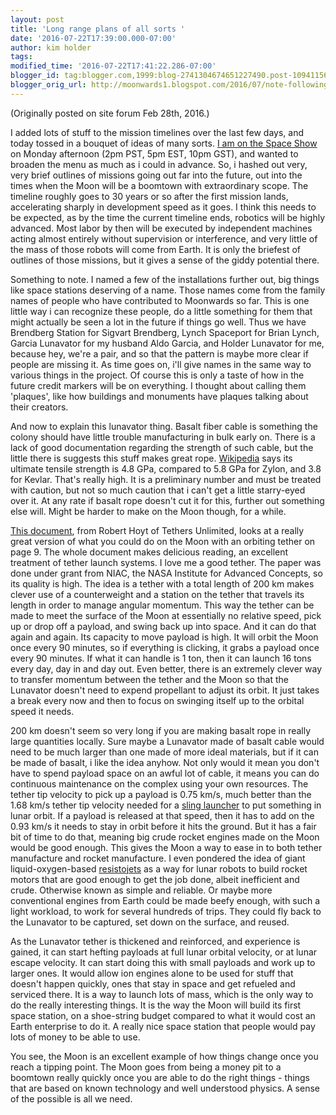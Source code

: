 ```yaml
---
layout: post
title: 'Long range plans of all sorts '
date: '2016-07-22T17:39:00.000-07:00'
author: kim holder
tags:
modified_time: '2016-07-22T17:41:22.286-07:00'
blogger_id: tag:blogger.com,1999:blog-2741304674651227490.post-1094115607872549373
blogger_orig_url: http://moonwards1.blogspot.com/2016/07/note-following-is-one-of-various-posts_25.html
---
```


(Originally posted on site forum Feb 28th, 2016.)  

I added lots of stuff to the mission timelines over the last few days, and today tossed in a bouquet of ideas of many sorts. <a href="http://www.thespaceshow.com/show/29-feb-2016/broadcast-2656-kiim-holder">I am on the Space Show</a> on Monday afternoon (2pm PST, 5pm EST, 10pm GST), and wanted to broaden the menu as much as i could in advance. So, i hashed out very, very brief outlines of missions going out far into the future, out into the times when the Moon will be a boomtown with extraordinary scope. The timeline roughly goes to 30 years or so after the first mission lands, accelerating sharply in development speed as it goes. I think this needs to be expected, as by the time the current timeline ends, robotics will be highly advanced. Most labor by then will be executed by independent machines acting almost entirely without supervision or interference, and very little of the mass of those robots will come from Earth. It is only the briefest of outlines of those missions, but it gives a sense of the giddy potential there.

Something to note. I named a few of the installations further out, big things like space stations deserving of a name. Those names come from the family names of people who have contributed to Moonwards so far. This is one little way i can recognize these people, do a little something for them that might actually be seen a lot in the future if things go well. Thus we have Brendberg Station for Sigvart Brendberg, Lynch Spaceport for Brian Lynch, Garcia Lunavator for my husband Aldo Garcia, and Holder Lunavator for me, because hey, we're a pair, and so that the pattern is maybe more clear if people are missing it. As time goes on, i'll give names in the same way to various things in the project. Of course this is only a taste of how in the future credit markers will be on everything. I thought about calling them 'plaques', like how buildings and monuments have plaques talking about their creators.

And now to explain this lunavator thing. Basalt fiber cable is something the colony should have little trouble manufacturing in bulk early on. There is a lack of good documentation regarding the strength of such cable, but the little there is suggests this stuff makes great rope. <a href="https://en.wikipedia.org/wiki/Ultimate_tensile_strength">Wikipedia</a> says its ultimate tensile strength is 4.8 GPa, compared to 5.8 GPa for Zylon, and 3.8 for Kevlar. That's really high. It is a preliminary number and must be treated with caution, but not so much caution that i can't get a little starry-eyed over it. At any rate if basalt rope doesn't cut it for this, further out something else will. Might be harder to make on the Moon though, for a while.

<a href="http://www.tethers.com/papers/LDC00Cislunar.pdf">This document</a>, from Robert Hoyt of Tethers Unlimited, looks at a really great version of what you could do on the Moon with an orbiting tether on page 9. The whole document makes delicious reading, an excellent treatment of tether launch systems. I love me a good tether. The paper was done under grant from NIAC, the NASA Institute for Advanced Concepts, so its quality is high. The idea is a tether with a total length of 200 km makes clever use of a counterweight and a station on the tether that travels its length in order to manage angular momentum. This way the tether can be made to meet the surface of the Moon at essentially no relative speed, pick up or drop off a payload, and swing back up into space. And it can do that again and again. Its capacity to move payload is high. It will orbit the Moon once every 90 minutes, so if everything is clicking, it grabs a payload once every 90 minutes. If what it can handle is 1 ton, then it can launch 16 tons every day, day in and day out. Even better, there is an extremely clever way to transfer momentum between the tether and the Moon so that the Lunavator doesn't need to expend propellant to adjust its orbit. It just takes a break every now and then to focus on swinging itself up to the orbital speed it needs.

200 km doesn't seem so very long if you are making basalt rope in really large quantities locally. Sure maybe a Lunavator made of basalt cable would need to be much larger than one made of more ideal materials, but if it can be made of basalt, i like the idea anyhow. Not only would it mean you don't have to spend payload space on an awful lot of cable, it means you can do continuous maintenance on the complex using your own resources. The tether tip velocity to pick up a payload is 0.75 km/s, much better than the 1.68 km/s tether tip velocity needed for a <a href="http://home.earthlink.net/~geoffrey.landis/Lunar_Sling_Launcher.pdf">sling launcher</a> to put something in lunar orbit. If a payload is released at that speed, then it has to add on the 0.93 km/s it needs to stay in orbit before it hits the ground. But it has a fair bit of time to do that, meaning big crude rocket engines made on the Moon would be good enough. This gives the Moon a way to ease in to both tether manufacture and rocket manufacture. I even pondered the idea of giant liquid-oxygen-based <a href="https://en.wikipedia.org/wiki/Resistojet_rocket">resistojets</a> as a way for lunar robots to build rocket motors that are good enough to get the job done, albeit inefficient and crude. Otherwise known as simple and reliable. Or maybe more conventional engines from Earth could be made beefy enough, with such a light workload, to work for several hundreds of trips. They could fly back to the Lunavator to be captured, set down on the surface, and reused.

As the Lunavator tether is thickened and reinforced, and experience is gained, it can start hefting payloads at full lunar orbital velocity, or at lunar escape velocity. It can start doing this with small payloads and work up to larger ones. It would allow ion engines alone to be used for stuff that doesn't happen quickly, ones that stay in space and get refueled and serviced there. It is a way to launch lots of mass, which is the only way to do the really interesting things. It is the way the Moon will build its first space station, on a shoe-string budget compared to what it would cost an Earth enterprise to do it. A really nice space station that people would pay lots of money to be able to use.

You see, the Moon is an excellent example of how things change once you reach a tipping point. The Moon goes from being a money pit to a boomtown really quickly once you are able to do the right things - things that are based on known technology and well understood physics. A sense of the possible is all we need.
